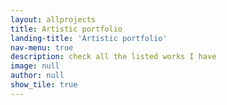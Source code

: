```yaml
---
layout: allprojects
title: Artistic portfolio
landing-title: 'Artistic portfolio'
nav-menu: true
description: check all the listed works I have 
image: null
author: null
show_tile: true
---
```

 